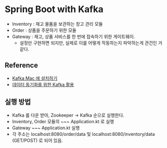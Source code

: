 # Spring Boot with Kafka

- Inventory : 재고 물품을 보관하는 창고 관리 모듈
- Order : 상품을 주문하기 위한 모듈
- Gateway : 재고, 상품 서비스를 한 번에 접속하기 위한 게이트웨이.
  - 설정만 구현하면 되지만, 실제로 이를 어떻게 작동하는지 파악하는게 관건인 거 같다.

## Reference
  * [Kafka Mac 에 설치하기](https://dev-jj.tistory.com/entry/MAC-Kafka-%EB%A7%A5%EC%97%90-Kafka-%EC%84%A4%EC%B9%98-%ED%95%98%EA%B8%B0-Docker-homebrew-Apache)
  * [데이터 동기화를 위한 Kafka 활용](https://tmdrl5779.tistory.com/190)

## 실행 방법

- Kafka 를 다운 받아, Zookeeper -> Kafka 순으로 실행한다.
- Inventory, Order 모듈의 ~~~ Application.kt 로 실행
- Gateway ~~~ Application.kt 실행
- 각 주소는 localhost:8080/order/data 및 localhost:8080/inventory/data (GET/POST) 로 되어 있음.